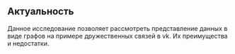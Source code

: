 ## Актуальность

Данное исследование позволяет рассмотреть представление данных в виде графов на примере дружественных связей в vk. Их преимущества и недостатки.
